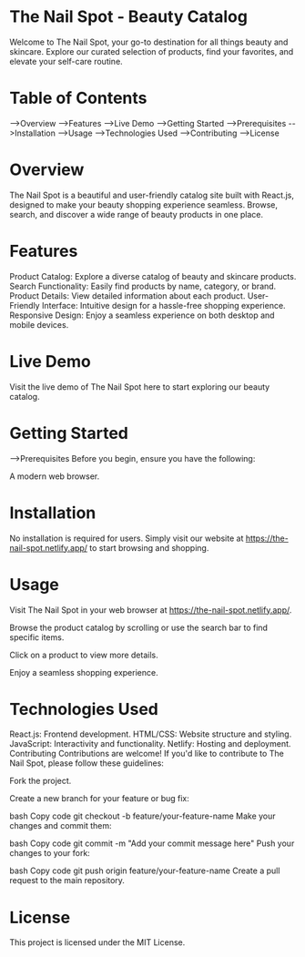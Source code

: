 # The Nail Spot - Beauty Catalog
Welcome to The Nail Spot, your go-to destination for all things beauty and skincare. Explore our curated selection of products, find your favorites, and elevate your self-care routine.



# Table of Contents
 -->Overview
 -->Features
 -->Live Demo
 -->Getting Started
 -->Prerequisites
 -->Installation
 -->Usage
 -->Technologies Used
 -->Contributing
 -->License

# Overview
The Nail Spot is a beautiful and user-friendly catalog site built with React.js, designed to make your beauty shopping experience seamless. Browse, search, and discover a wide range of beauty products in one place.

# Features
Product Catalog: Explore a diverse catalog of beauty and skincare products.
Search Functionality: Easily find products by name, category, or brand.
Product Details: View detailed information about each product.
User-Friendly Interface: Intuitive design for a hassle-free shopping experience.
Responsive Design: Enjoy a seamless experience on both desktop and mobile devices.
# Live Demo
Visit the live demo of The Nail Spot here to start exploring our beauty catalog.

# Getting Started
 -->Prerequisites
Before you begin, ensure you have the following:

A modern web browser.
# Installation
No installation is required for users. Simply visit our website at https://the-nail-spot.netlify.app/ to start browsing and shopping.

# Usage
Visit The Nail Spot in your web browser at https://the-nail-spot.netlify.app/.

Browse the product catalog by scrolling or use the search bar to find specific items.

Click on a product to view more details.

Enjoy a seamless shopping experience.

# Technologies Used
React.js: Frontend development.
HTML/CSS: Website structure and styling.
JavaScript: Interactivity and functionality.
Netlify: Hosting and deployment.
Contributing
Contributions are welcome! If you'd like to contribute to The Nail Spot, please follow these guidelines:

Fork the project.

Create a new branch for your feature or bug fix:

bash
Copy code
git checkout -b feature/your-feature-name
Make your changes and commit them:

bash
Copy code
git commit -m "Add your commit message here"
Push your changes to your fork:

bash
Copy code
git push origin feature/your-feature-name
Create a pull request to the main repository.

# License
This project is licensed under the MIT License.

